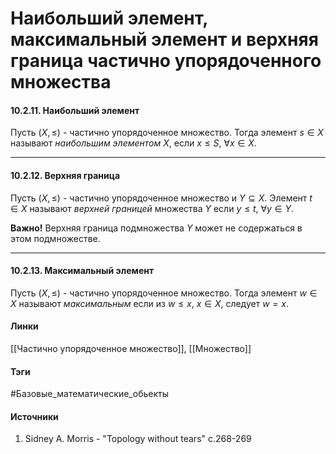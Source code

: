 # Наибольший элемент, максимальный элемент и верхняя граница частично упорядоченного множества
#### 10.2.11. Наибольший элемент
Пусть $(X,\le)$ - частично упорядоченное множество. Тогда элемент $s\in X$ называют *наибольшим элементом* $X$, если $x\le S$, $\forall x\in X$.
***
#### 10.2.12. Верхняя граница
Пусть $(X,\le)$ - частично упорядоченное множество и $Y\subseteq X$. Элемент $t\in X$ называют *верхней границей* множества $Y$ если $y\le t$, $\forall y\in Y$.

**Важно!**
Верхняя граница подмножества $Y$ может не содержаться в этом подмножестве.
***
#### 10.2.13. Максимальный элемент
Пусть $(X,\le)$ - частично упорядоченное множество. Тогда элемент $w\in X$ называют *максимальным* если из $w\le x$, $x\in X$, следует $w=x$.
#### Линки
 [[Частично упорядоченное множество]],
 [[Множество]]
#### Тэги
 #Базовые_математические_обьекты 
#### Источники
1. Sidney A. Morris - "Topology without tears" c.268-269